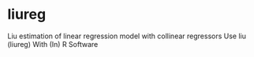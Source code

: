 # liureg
Liu estimation of linear regression model with collinear regressors Use liu (liureg) With (In) R Software
